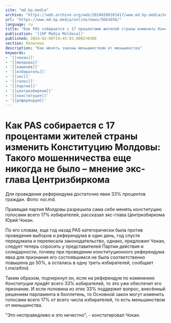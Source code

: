 ```yaml
---
site: "md.kp.media"
archive: "https://web.archive.org/web/20240208101417/www.md.kp.media/online/news/5661656/"
url: "https://www.md.kp.media/online/news/5661656/"
language: ru
title: "Как PAS собирается с 17 процентами жителей страны изменить Конституцию Молдовы: Такого мошенничества еще никогда не было – мнение экс-глава Центризбиркома"
publication: '[[KP Media Moldova]]'
published: 2024-02-06T19:45:03.000Z+0300
section: Политика
description: "Как менять законы меньшинством от меньшинства"
keywords:
- '[[чокан]]'
- '[[молдова]]'
- '[[кишинёв]]'
- '[[избиратель]]'
- '[[экс]]'
- '[[голос]]'
- '[[партия]]'
- '[[центризбирком]]'
- '[[конституция]]'
- '[[референдум]]'
---
```


# Как PAS собирается с 17 процентами жителей страны изменить Конституцию Молдовы: Такого мошенничества еще никогда не было – мнение экс-глава Центризбиркома

Для проведения референдума достаточно явки 33% процентов граждан. Фото: noi.md.

Правящая партия Молдовы разрешила сама себе менять конституцию голосами всего 17% избирателей, рассказал экс-глава Центризбиркома Юрий Чокан.

По его словам, еще год назад PAS категорически была против проведения выборов и референдума в один день, год спустя передумала и переписала законодательство, однако, предложил Чокан, следует теперь спросить у представителей Партии действия и солидарности, почему при проведении конституционного референдума явка для признания его состоявшимся не была соответственно повышена до 50%, а осталась в одну треть избирателей, сообщает t.me/aifmd.

Таким образом, подчеркнул он, если на референдум по изменению Конституции придёт всего 33% избирателей, то это уже обеспечит его признание. И если половина из этих 33% поддержит вопрос, внесённый решением парламента в бюллетень, то Основной закон могут изменить голосами всего 17% от всего числа избирателей, то есть меньшинством от меньшинства.

"Это несправедливо и это нечестно", - констатировал Чокан.